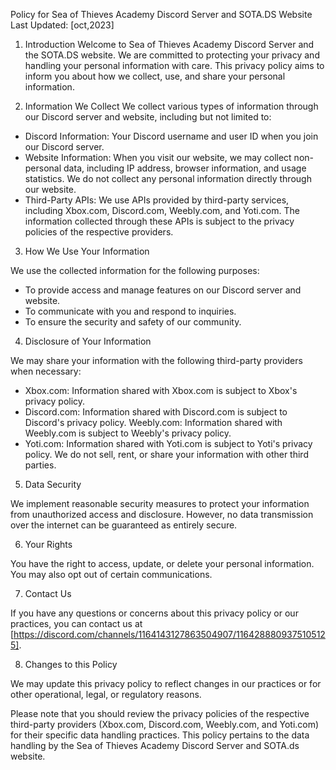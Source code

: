 Policy for Sea of Thieves Academy Discord Server and SOTA.DS Website
Last Updated: [oct,2023]

1. Introduction
  Welcome to Sea of Thieves Academy Discord Server and the SOTA.DS website. We are committed to protecting your privacy and handling your personal information with care. This privacy policy aims to inform you about how we collect, use, and share your personal information.

2. Information We Collect
  We collect various types of information through our Discord server and website, including but not limited to:
  - Discord Information: Your Discord username and user ID when you join our Discord server.
  - Website Information: When you visit our website, we may collect non-personal data, including IP address, browser information, and usage statistics. We do not collect any personal information directly through our website.
  - Third-Party APIs: We use APIs provided by third-party services, including Xbox.com, Discord.com, Weebly.com, and Yoti.com. The information collected through these APIs is subject to the privacy policies of the respective providers.

3. How We Use Your Information


We use the collected information for the following purposes:
- To provide access and manage features on our Discord server and website.
- To communicate with you and respond to inquiries.
- To ensure the security and safety of our community.

4. Disclosure of Your Information


We may share your information with the following third-party providers when necessary:
- Xbox.com: Information shared with Xbox.com is subject to Xbox's privacy policy.
- Discord.com: Information shared with Discord.com is subject to Discord's privacy policy.
Weebly.com: Information shared with Weebly.com is subject to Weebly's privacy policy.
- Yoti.com: Information shared with Yoti.com is subject to Yoti's privacy policy.
We do not sell, rent, or share your information with other third parties.

5. Data Security


We implement reasonable security measures to protect your information from unauthorized access and disclosure. However, no data transmission over the internet can be guaranteed as entirely secure.

6. Your Rights


You have the right to access, update, or delete your personal information. You may also opt out of certain communications.

7. Contact Us


If you have any questions or concerns about this privacy policy or our practices, you can contact us at [https://discord.com/channels/1164143127863504907/1164288809375105125].

8. Changes to this Policy


We may update this privacy policy to reflect changes in our practices or for other operational, legal, or regulatory reasons.


Please note that you should review the privacy policies of the respective third-party providers (Xbox.com, Discord.com, Weebly.com, and Yoti.com) for their specific data handling practices. This policy pertains to the data handling by the Sea of Thieves Academy Discord Server and SOTA.ds website.
